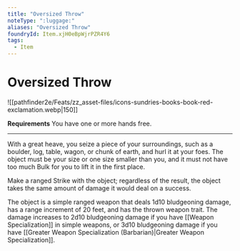 ```yaml
---
title: "Oversized Throw"
noteType: ":luggage:"
aliases: "Oversized Throw"
foundryId: Item.xjH0eBpWjrPZR4Y6
tags:
  - Item
---
```


# Oversized Throw
![[pathfinder2e/Feats/zz_asset-files/icons-sundries-books-book-red-exclamation.webp|150]]

**Requirements** You have one or more hands free.

* * *

With a great heave, you seize a piece of your surroundings, such as a boulder, log, table, wagon, or chunk of earth, and hurl it at your foes. The object must be your size or one size smaller than you, and it must not have too much Bulk for you to lift it in the first place.

Make a ranged Strike with the object; regardless of the result, the object takes the same amount of damage it would deal on a success.

The object is a simple ranged weapon that deals 1d10 bludgeoning damage, has a range increment of 20 feet, and has the thrown weapon trait. The damage increases to 2d10 bludgeoning damage if you have [[Weapon Specialization]] in simple weapons, or 3d10 bludgeoning damage if you have [[Greater Weapon Specialization (Barbarian)|Greater Weapon Specialization]].
